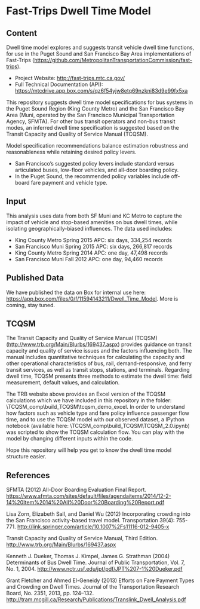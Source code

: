 # Fast-Trips Dwell Time Model

## Content
Dwell time model explores and suggests transit vehicle dwell time functions, for use in the Puget Sound and San Francisco Bay Area implementations of Fast-Trips (https://github.com/MetropolitanTransportationCommission/fast-trips). 
* Project Website: http://fast-trips.mtc.ca.gov/
* Full Technical Documentation (API): https://mtcdrive.app.box.com/s/qz6f54yjw8etq69nzkni83d9e99fx5xa


This repository suggests dwell time model specifications for bus systems in the Puget Sound Region (King County Metro) and the San Francisco Bay Area (Muni, operated by the San Francisco Municipal Transportation Agency, SFMTA). 
For other bus transit operators and non-bus transit modes, an inferred dwell time specification is suggested based on the Transit Capacity and Quality of Service Manual (TCQSM).


Model specification recommendations balance estimation robustness and reasonableness while retaining desired policy levers. 
* San Francisco’s suggested policy levers include standard versus articulated buses, low-floor vehicles, and all-door boarding policy.  
* In the Puget Sound, the recommended policy variables include off-board fare payment and vehicle type.


## Input
This analysis uses data from both SF Muni and KC Metro to capture the impact of vehicle and stop-based amenities on bus dwell times, while isolating geographically-biased influences. The data used includes:
* King County Metro Spring 2015 APC: six days, 334,254 records
* San Francisco Muni Spring 2015 APC: six days, 266,817 records
* King County Metro Spring 2014 APC: one day, 47,498 records
* San Francisco Muni Fall 2012 APC: one day, 94,460 records

## Published Data 
We have published the data on Box for internal use here: https://app.box.com/files/0/f/11594143211/Dwell_Time_Model. More is coming, stay tuned. 

## TCQSM
The Transit Capacity and Quality of Service Manual (TCQSM) (http://www.trb.org/Main/Blurbs/169437.aspx) provides guidance on transit capacity and quality of service issues and the factors influencing both.  The manual includes quantitative techniques for calculating the capacity and other operational characteristics of bus, rail, demand-responsive, and ferry transit services, as well as transit stops, stations, and terminals. Regarding dwell time, TCQSM presents three methods to estimate the dwell time: field measurement, default values, and calculation.

The TRB website above provides an Excel version of the TCQSM calculations which we have included in this repository in the folder: \TCQSM_comp\build_TCQSM\tcqsm_demo_excel.  In order to understand how factors such as vehicle type and fare policy influence passenger flow time, and to use the TCQSM model with our observed dataset, a IPython notebook (available here: \TCQSM_comp\build_TCQSM\TCQSM_2.0.ipynb) was scripted to show the TCQSM calculation flow. You can play with the model by changing different inputs within the code.  


Hope this repository will help you get to know the dwell time model structure easier.

## References
SFMTA (2012) All-Door Boarding Evaluation Final Report. https://www.sfmta.com/sites/default/files/agendaitems/2014/12-2-14%20Item%2014%20All%20Door%20Boarding%20Report.pdf 
 
Lisa Zorn, Elizabeth Sall, and Daniel Wu (2012) Incorporating crowding into the San Francisco activity-based travel model. Transportation 39(4): 755-771. http://link.springer.com/article/10.1007%2Fs11116-012-9405-x
 
Transit Capacity and Quality of Service Manual, Third Edition. http://www.trb.org/Main/Blurbs/169437.aspx 
 
Kenneth J. Dueker, Thomas J. Kimpel, James G. Strathman (2004) Determinants of Bus Dwell Time. Journal of Public Transportation, Vol. 7, No. 1, 2004. http://www.nctr.usf.edu/jpt/pdf/JPT%207-1%20Dueker.pdf 
 
Grant Fletcher and Ahmed El-Geneidy (2013) Efforts on Fare Payment Types and Crowding on Dwell Times. Journal of the Transportation Research Board, No. 2351, 2013, pp. 124–132.  http://tram.mcgill.ca/Research/Publications/Translink_Dwell_Analysis.pdf 
